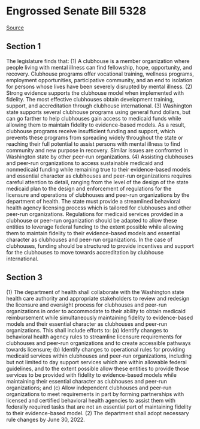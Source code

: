 # Engrossed Senate Bill 5328

[Source](http://lawfilesext.leg.wa.gov/biennium/2021-22/Xml/Bills/Senate%20Bills/5328.E.xml)
## Section 1
The legislature finds that:
(1) A clubhouse is a member organization where people living with mental illness can find fellowship, hope, opportunity, and recovery. Clubhouse programs offer vocational training, wellness programs, employment opportunities, participative community, and an end to isolation for persons whose lives have been severely disrupted by mental illness.
(2) Strong evidence supports the clubhouse model when implemented with fidelity. The most effective clubhouses obtain development training, support, and accreditation through clubhouse international.
(3) Washington state supports several clubhouse programs using general fund dollars, but can go farther to help clubhouses gain access to medicaid funds while allowing them to maintain fidelity to evidence-based models. As a result, clubhouse programs receive insufficient funding and support, which prevents these programs from spreading widely throughout the state or reaching their full potential to assist persons with mental illness to find community and new purpose in recovery. Similar issues are confronted in Washington state by other peer-run organizations.
(4) Assisting clubhouses and peer-run organizations to access sustainable medicaid and nonmedicaid funding while remaining true to their evidence-based models and essential character as clubhouses and peer-run organizations requires careful attention to detail, ranging from the level of the design of the state medicaid plan to the design and enforcement of regulations for the licensure and operations of clubhouses and peer-run organizations by the department of health. The state must provide a streamlined behavioral health agency licensing process which is tailored for clubhouses and other peer-run organizations. Regulations for medicaid services provided in a clubhouse or peer-run organization should be adapted to allow these entities to leverage federal funding to the extent possible while allowing them to maintain fidelity to their evidence-based models and essential character as clubhouses and peer-run organizations. In the case of clubhouses, funding should be structured to provide incentives and support for the clubhouses to move towards accreditation by clubhouse international.

## Section 3
(1) The department of health shall collaborate with the Washington state health care authority and appropriate stakeholders to review and redesign the licensure and oversight process for clubhouses and peer-run organizations in order to accommodate to their ability to obtain medicaid reimbursement while simultaneously maintaining fidelity to evidence-based models and their essential character as clubhouses and peer-run organizations. This shall include efforts to:
(a) Identify changes to behavioral health agency rules to streamline licensure requirements for clubhouses and peer-run organizations and to create accessible pathways towards licensure;
(b) Identify changes to operational rules for providing medicaid services within clubhouses and peer-run organizations, including but not limited to day support services which are within allowable federal guidelines, and to the extent possible allow these entities to provide those services to be provided with fidelity to evidence-based models while maintaining their essential character as clubhouses and peer-run organizations; and
(c) Allow independent clubhouses and peer-run organizations to meet requirements in part by forming partnerships with licensed and certified behavioral health agencies to assist them with federally required tasks that are not an essential part of maintaining fidelity to their evidence-based model.
(2) The department shall adopt necessary rule changes by June 30, 2022.
